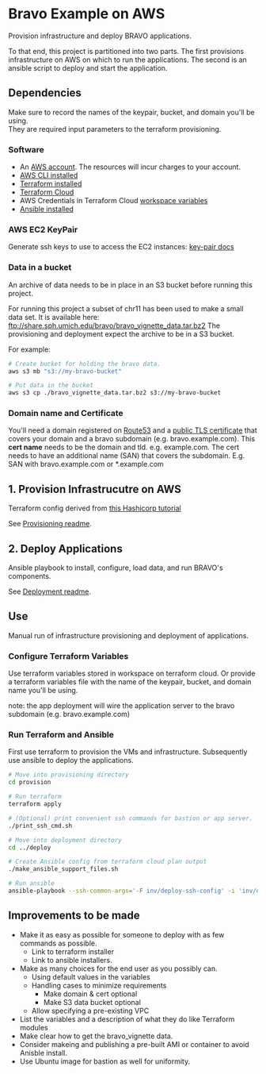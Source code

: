 # Bravo Example on AWS
Provision infrastructure and deploy BRAVO applications. 

To that end, this project is partitioned into two parts.
The first provisions infrastructure on AWS on which to run the applications.
The second is an ansible script to deploy and start the application.

## Dependencies

Make sure to record the names of the keypair, bucket, and domain you'll be using.  
They are required input parameters to the terraform provisioning.

### Software
- An [AWS account](https://aws.amazon.com).  The resources will incur charges to your account.
- [AWS CLI installed](https://docs.aws.amazon.com/cli/latest/userguide/install-cliv2.html) 
- [Terraform installed](https://learn.hashicorp.com/tutorials/terraform/install-cli) 
- [Terraform Cloud](https://cloud.hashicorp.com/products/terraform)
- AWS Credentials in Terraform Cloud [workspace variables](https://learn.hashicorp.com/tutorials/terraform/cloud-workspace-configure)
- [Ansible installed](https://docs.ansible.com/ansible/latest/installation_guide/intro_installation.html) 

### AWS EC2 KeyPair
Generate ssh keys to use to access the EC2 instances: 
[key-pair docs](https://docs.aws.amazon.com/AWSEC2/latest/UserGuide/ec2-key-pairs.html#prepare-key-pair)

### Data in a bucket
An archive of data needs to be in place in an S3 bucket before running this project.

For running this project a subset of chr11 has been used to make a small data set.
It is available here: ftp://share.sph.umich.edu/bravo/bravo_vignette_data.tar.bz2
The provisioning and deployment expect the archive to be in a S3 bucket.

For example:
```sh
# Create bucket for holding the bravo data.  
aws s3 mb "s3://my-bravo-bucket" 

# Put data in the bucket
aws s3 cp ./bravo_vignette_data.tar.bz2 s3://my-bravo-bucket
```

### Domain name and Certificate
You'll need a domain registered on
[Route53](https://docs.aws.amazon.com/Route53/latest/DeveloperGuide/registrar.html)
and a 
[public TLS certificate](https://docs.aws.amazon.com/acm/latest/userguide/gs-acm-request-public.html) 
that covers your domain and a bravo subdomain (e.g. bravo.example.com). 
This **cert name** needs to be the domain and tld.  e.g. example.com.
The cert needs to have an additional name (SAN) that covers the subdomain.
E.g. SAN with bravo.example.com or \*.example.com

## 1. Provision Infrastrucutre on AWS
Terraform config derived from 
[this Hashicorp tutorial](https://learn.hashicorp.com/tutorials/terraform/blue-green-canary-tests-deployments)

See [Provisioning readme](provision/readme.md).

## 2. Deploy Applications
Ansible playbook to install, configure, load data, and run BRAVO's components.

See [Deployment readme](deploy/readme.md).

## Use
Manual run of infrastructure provisioning and deployment of applications.

### Configure Terraform Variables
Use terraform variables stored in workspace on terraform cloud.
Or provide a terraform variables file with the name of the keypair, bucket, and domain name you'll be using.

note: the app deployment will wire the application server to the bravo subdomain (e.g. bravo.example.com)

### Run Terraform and Ansible
First use terraform to provision the VMs and infrastructure.
Subsequently use ansible to deploy the applications.

```sh 
# Move into provisioning directory
cd provision

# Run terraform
terraform apply

# (Optional) print convenient ssh commands for bastion or app server. 
./print_ssh_cmd.sh

# Move into deployment directory
cd ../deploy

# Create Ansible config from terraform cloud plan output
./make_ansible_support_files.sh

# Run ansible
ansible-playbook --ssh-common-args='-F inv/deploy-ssh-config' -i 'inv/deploy-inventory' playbook.yml
```

## Improvements to be made

- Make it as easy as possible for someone to deploy with as few commands as possible. 
    - Link to terraform installer
    - Link to ansible installers.
- Make as many choices for the end user as you possibly can.
    - Using default values in the variables
    - Handling cases to minimize requirements
        - Make domain & cert optional
        - Make S3 data bucket optional
    - Allow specifying a pre-existing VPC
- List the variables and a description of what they do like Terraform modules
- Make clear how to get the bravo\_vignette data.
- Consider makeing and publishing a pre-built AMI or container to avoid Anisble install.
- Use Ubuntu image for bastion as well for uniformity.

